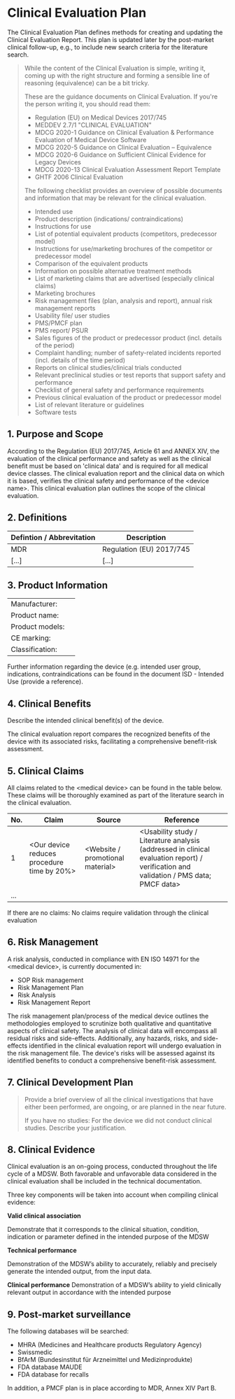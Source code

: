 # Clinical Evaluation Plan

The Clinical Evaluation Plan defines methods for creating and updating the Clinical Evaluation Report. This
plan is updated later by the post-market clinical follow-up, e.g., to include new search criteria for the
literature search.

> While the content of the Clinical Evaluation is simple, writing it, coming up with the right structure and
> forming a sensible line of reasoning (equivalence) can be a bit tricky.
>
> These are the guidance documents on Clinical Evaluation. If you're the person writing it, you should read
> them:
>
> * Regulation (EU) on Medical Devices 2017/745
> * MEDDEV 2.7/1 "CLINICAL EVALUATION"
> * MDCG 2020-1 Guidance on Clinical Evaluation & Performance Evaluation of Medical Device Software
> * MDCG 2020-5 Guidance on Clinical Evaluation – Equivalence
> * MDCG 2020-6 Guidance on Sufficient Clinical Evidence for Legacy Devices
> * MDCG 2020-13 Clinical Evaluation Assessment Report Template
> * GHTF 2006 Clinical Evaluation
>
> The following checklist provides an overview of possible documents and information that may be relevant for
> the clinical evaluation.
>
> * Intended use
> * Product description (indications/ contraindications)
> * Instructions for use
> * List of potential equivalent products (competitors, predecessor model)
> * Instructions for use/marketing brochures of the competitor or predecessor model
> * Comparison of the equivalent products
> * Information on possible alternative treatment methods
> * List of marketing claims that are advertised (especially clinical claims)
> * Marketing brochures
> * Risk management files (plan, analysis and report), annual risk management reports
> * Usability file/ user studies
> * PMS/PMCF plan
> * PMS report/ PSUR
> * Sales figures of the product or predecessor product (incl. details of the period)
> * Complaint handling; number of safety-related incidents reported (incl. details of the time period)
> * Reports on clinical studies/clinical trials conducted
> * Relevant preclinical studies or test reports that support safety and performance
> * Checklist of general safety and performance requirements
> * Previous clinical evaluation of the product or predecessor model
> * List of relevant literature or guidelines
> * Software tests

## 1. Purpose and Scope

According to the Regulation (EU) 2017/745, Article 61 and ANNEX XIV, the evaluation of the clinical
performance and safety as well as the clinical benefit must be based on 'clinical data' and is required for
all medical device classes. The clinical evaluation report and the clinical data on which it is based,
verifies the clinical safety and performance of the \<device name\>. This clinical evaluation plan outlines the
scope of the clinical evaluation.

## 2. Definitions

| Defintion / Abbrevitation | Description              |
|---------------------------|--------------------------|
| MDR                       | Regulation (EU) 2017/745 |
| [...]                     | [...]                    |

## 3. Product Information

|                 |   |
|-----------------|---|
| Manufacturer:   |   |
| Product name:   |   |
| Product models: |   |
| CE marking:     |   |
| Classification: |   |

Further information regarding the device (e.g. intended user group, indications, contraindications can be
found in the document ISD - Intended Use (provide a reference).

## 4. Clinical Benefits

Describe the intended clinical benefit(s) of the device.

The clinical evaluation report compares the recognized benefits of the device with its associated risks,
facilitating a comprehensive benefit-risk assessment.

## 5. Clinical Claims

All claims related to the \<medical device\> can be found in the table below. These claims will be thoroughly
examined as part of the literature search in the clinical evaluation.

| No. | Claim                                       | Source                            | Reference                                                                                                                              |
|-----|---------------------------------------------|-----------------------------------|----------------------------------------------------------------------------------------------------------------------------------------|
| 1   | \<Our device reduces procedure time by 20%\> | \<Website / promotional material\> | \<Usability study / Literature analysis (addressed in clinical evaluation report) / verification and validation / PMS data; PMCF data\> |
| ... |                                             |                                   |                                                                                                                                        |

If there are no claims:
No claims require validation through the clinical evaluation

## 6. Risk Management

A risk analysis, conducted in compliance with EN ISO 14971 for the \<medical device\>, is currently documented
in:

* SOP Risk management
* Risk Management Plan
* Risk Analysis
* Risk Management Report

The risk management plan/process of the medical device outlines the methodologies employed to scrutinize both
qualitative and quantitative aspects of clinical safety. The analysis of clinical data will encompass all
residual risks and side-effects. Additionally, any hazards, risks, and side-effects identified in the clinical
evaluation report will undergo evaluation in the risk management file. The device's risks will be assessed
against its identified benefits to conduct a comprehensive benefit-risk assessment.

## 7. Clinical Development Plan

> Provide a brief overview of all the clinical investigations that have either been performed, are ongoing, or
> are planned in the near future.
>
> If you have no studies: For the device we did not conduct clinical studies. Describe your justification.

## 8. Clinical Evidence

Clinical evaluation is an on-going process, conducted throughout the life cycle of a MDSW. Both favorable and
unfavorable data considered in the clinical evaluation shall be included in the technical documentation.

Three key components will be taken into account when compiling clinical evidence:

**Valid clinical association**

Demonstrate that it corresponds to the clinical situation, condition, indication or parameter defined in the
intended purpose of the MDSW

**Technical performance**

Demonstration of the MDSW’s ability to accurately, reliably and precisely generate the intended output, from
the input data.

**Clinical performance**
Demonstration of a MDSW’s ability to yield clinically relevant output in accordance with the intended purpose

## 9. Post-market surveillance

The following databases will be searched:

* MHRA (Medicines and Healthcare products Regulatory Agency)
* Swissmedic
* BfArM (Bundesinstitut für Arzneimittel und Medizinprodukte)
* FDA database MAUDE
* FDA database for recalls

In addition, a PMCF plan is in place according to MDR, Annex XIV Part B.
